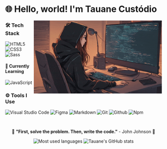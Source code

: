 # 🌐 Hello, world! I'm Tauane Custódio
<!-- 
- sites de badges:
https://dev.to/envoy_/150-badges-for-github-pnk
https://badgen.net/
https://devicon.dev/
-->

<img src="gif-readme.gif" width="412px" align="right">  

### 🛠️ Tech Stack
![HTML5](https://img.shields.io/badge/HTML5-E34F26?style=for-the-badge&logo=html5&logoColor=white)
![CSS3](https://img.shields.io/badge/CSS3-1572B6?style=for-the-badge&logo=css3&logoColor=white)
![Sass](https://img.shields.io/badge/Sass-CC6699?style=for-the-badge&logo=sass&logoColor=white)

#### 🌱 Currently Learning
![JavaScript](https://img.shields.io/badge/JavaScript-e9e900?style=for-the-badge&logo=javascript&logoColor=000000)  

### ⚙️ Tools I Use
![Visual Studio Code](https://img.shields.io/badge/-Visual%20Studio%20Code-23A9F2?style=for-the-badge&logo=Visual%20Studio%20Code&logoColor=white)
![Figma](https://img.shields.io/badge/Figma-e90000?style=for-the-badge&logo=figma&logoColor=white)
![Markdown](https://img.shields.io/badge/Markdown-000000?style=for-the-badge&logo=markdown&logoColor=white)
![Git](https://img.shields.io/badge/-Git-F44D27?style=for-the-badge&logo=Git&logoColor=white)
![Github](https://img.shields.io/badge/-Github-181717?style=for-the-badge&logo=GitHub&logoColor=white)
![Npm](https://img.shields.io/badge/-Npm-d90000?style=for-the-badge&logo=Npm&logoColor=white) 

<br>

<div align="center">
  
🧮 **"First, solve the problem. Then, write the code."** - John Johnson 🧮  

</div>

<div align="center">  
<!--
repositório - stats
https://github.com/anuraghazra/github-readme-stats.git
-->
  
  ![Most used languages](https://github-readme-stats.vercel.app/api/top-langs/?username=tauanecustodio&layout=donut&theme=transparent)
  ![Tauane's GitHub stats](https://github-readme-stats.vercel.app/api?username=tauanecustodio&show_icons=true&theme=transparent)
  
</div>
